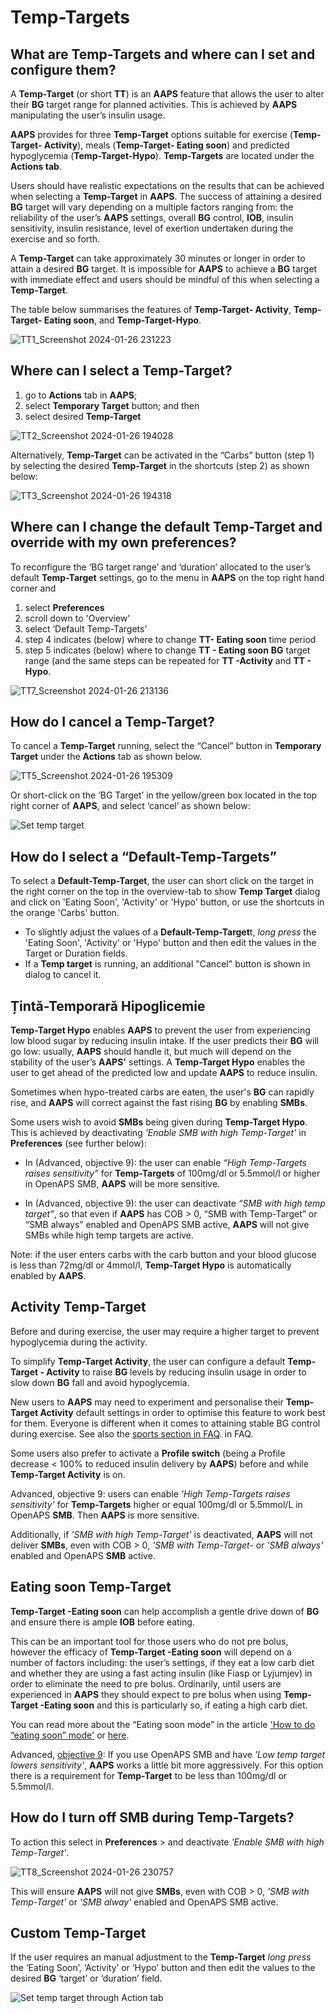 # Temp-Targets

## What are Temp-Targets and where can I set and configure them?

A **Temp-Target** (or short **TT**) is an **AAPS** feature that allows the user to alter their **BG** target range for planned activities. This is achieved by **AAPS** manipulating the user’s insulin usage.

**AAPS** provides for three **Temp-Target** options suitable for exercise (**Temp-Target- Activity**), meals (**Temp-Target- Eating soon**) and predicted hypoglycemia (**Temp-Target-Hypo**). **Temp-Targets** are located under the **Actions tab**.

Users should have realistic expectations on the results that can be achieved when selecting a **Temp-Target** in **AAPS**. The success of attaining a desired **BG** target will vary depending on a multiple factors ranging from: the reliability of the user’s **AAPS** settings, overall **BG** control, **IOB**, insulin sensitivity, insulin resistance, level of exertion undertaken during the exercise and so forth.

A **Temp-Target** can take approximately 30 minutes or longer in order to attain a desired **BG** target. It is impossible for **AAPS** to achieve a **BG** target with immediate effect and users should be mindful of this when selecting a **Temp-Target**.

The table below summarises the features of **Temp-Target- Activity**, **Temp-Target- Eating soon**, and **Temp-Target-Hypo**.

![TT1_Screenshot 2024-01-26 231223](https://github.com/openaps/AndroidAPSdocs/assets/137224335/73eeadf1-c17e-4955-afd8-f49c281331e3)

## Where can I select a Temp-Target?

1. go to **Actions** tab in **AAPS**;
2. select **Temporary Target** button; and then
3. select desired **Temp-Target**

![TT2_Screenshot 2024-01-26 194028](https://github.com/openaps/AndroidAPSdocs/assets/137224335/9b53d358-dc97-4dc5-9ffc-3d24bceea203)

Alternatively, **Temp-Target** can be activated in the “Carbs” button (step 1) by selecting the desired **Temp-Target** in the shortcuts (step 2) as shown below:

![TT3_Screenshot 2024-01-26 194318](https://github.com/openaps/AndroidAPSdocs/assets/137224335/a0627667-fb73-4791-8a1a-328eaaf1af2a)

## Where can I change the default Temp-Target and override with my own preferences?

To reconfigure the ‘BG target range’ and ‘duration’ allocated to the user’s default **Temp-Target** settings, go to the menu in **AAPS** on the top right hand corner and

1. select **Preferences** 
2. scroll down to 'Overview’ 
3. select ‘Default Temp-Targets’
4. step 4 indicates (below) where to change **TT- Eating soon** time period
5. step 5 indicates (below) where to change **TT - Eating soon** **BG** target range (and the same steps can be repeated for **TT -Activity** and **TT - Hypo**.

![TT7_Screenshot 2024-01-26 213136](https://github.com/openaps/AndroidAPSdocs/assets/137224335/82cc08af-82bf-49e2-9a66-178fc9f6aa56)

## How do I cancel a Temp-Target?

To cancel a **Temp-Target** running, select the “Cancel” button in **Temporary Target** under the **Actions** tab as shown below.

![TT5_Screenshot 2024-01-26 195309](https://github.com/openaps/AndroidAPSdocs/assets/137224335/a9299ec6-34ef-43da-a36c-4c06340878dc)

Or short-click on the ‘BG Target’ in the yellow/green box located in the top right corner of **AAPS**, and select ‘cancel’ as shown below:

![Set temp target](../images/TempTarget_Set2.png)

## How do I select a “Default-Temp-Targets”

To select a **Default-Temp-Target**, the user can short click on the target in the right corner on the top in the overview-tab to show **Temp Target** dialog and click on 'Eating Soon', 'Activity' or 'Hypo' button, or use the shortcuts in the orange 'Carbs' button.

- To slightly adjust the values of a **Default-Temp-Target**t, *long press* the 'Eating Soon', 'Activity' or 'Hypo' button and then edit the values in the Target or Duration fields.
- If a **Temp target** is running, an additional "Cancel" button is shown in dialog to cancel it.

## Țintă-Temporară Hipoglicemie

**Temp-Target Hypo** enables **AAPS** to prevent the user from experiencing low blood sugar by reducing insulin intake. If the user predicts their **BG** will go low: usually, **AAPS** should handle it, but much will depend on the stability of the user’s **AAPS'** settings. A **Temp-Target Hypo** enables the user to get ahead of the predicted low and update **AAPS** to reduce insulin.

Sometimes when hypo-treated carbs are eaten, the user's **BG** can rapidly rise, and **AAPS** will correct against the fast rising **BG** by enabling **SMBs**.

Some users wish to avoid **SMBs** being given during **Temp-Target Hypo**. This is achieved by deactivating *'Enable SMB with high Temp-Target'* in **Preferences** (see further below):

- In (Advanced, objective 9): the user can enable *“High Temp-Targets raises sensitivity”* for **Temp-Targets** of 100mg/dl or 5.5mmol/l or higher in OpenAPS SMB, **AAPS** will be more sensitive.

- In (Advanced, objective 9): the user can deactivate *“SMB with high temp target”*, so that even if **AAPS** has COB > 0, “SMB with Temp-Target” or “SMB always” enabled and OpenAPS SMB active, **AAPS** will not give SMBs while high temp targets are active.

Note: if the user enters carbs with the carb button and your blood glucose is less than 72mg/dl or 4mmol/l, **Temp-Target Hypo** is automatically enabled by **AAPS**.

## Activity Temp-Target

Before and during exercise, the user may require a higher target to prevent hypoglycemia during the activity.

To simplify **Temp-Target Activity**, the user can configure a default **Temp-Target - Activity** to raise **BG** levels by reducing insulin usage in order to slow down **BG** fall and avoid hypoglycemia.

New users to **AAPS** may need to experiment and personalise their **Temp-Target Activity** default settings in order to optimise this feature to work best for them. Everyone is different when it comes to attaining stable BG control during exercise. See also the [sports section in FAQ](../UsefulLinks/FAQ.md#sports). in FAQ.

Some users also prefer to activate a **Profile switch** (being a Profile decrease < 100% to reduced insulin delivery by **AAPS**) before and while **Temp-Target Activity** is on.

Advanced, objective 9: users can enable *'High Temp-Targets raises sensitivity'* for **Temp-Targets** higher or equal 100mg/dl or 5.5mmol/L in OpenAPS **SMB**. Then **AAPS** is more sensitive.

Additionally, if *'SMB with high Temp-Target'* is deactivated, **AAPS** will not deliver **SMBs**, even with COB > 0, *'SMB with Temp-Target-* or *'SMB always'* enabled and OpenAPS **SMB** active.

## Eating soon Temp-Target

**Temp-Target -Eating soon** can help accomplish a gentle drive down of **BG** and ensure there is ample **IOB** before eating.

This can be an important tool for those users who do not pre bolus, however the efficacy of **Temp-Target -Eating soon** will depend on a number of factors including: the user’s settings, if they eat a low carb diet and whether they are using a fast acting insulin (like Fiasp or Lyjumjev) in order to eliminate the need to pre bolus. Ordinarily, until users are experienced in **AAPS** they should expect to pre bolus when using **Temp-Target -Eating soon** and this is particularly so, if eating a high carb diet.

You can read more about the “Eating soon mode” in the article ['How to do “eating soon” mode'](https://diyps.org/2015/03/26/how-to-do-eating-soon-mode-diyps-lessons-learned/) or [here](https://diyps.org/tag/eating-soon-mode/).

Advanced, [objective 9](../SettingUpAaps/CompletingTheObjectives.md#objective-9-enabling-additional-oref1-features-for-daytime-use-such-as-super-micro-bolus-smb): If you use OpenAPS SMB and have *'Low temp target lowers sensitivity'*, **AAPS** works a little bit more aggressively. For this option there is a requirement for **Temp-Target** to be less than 100mg/dl or 5.5mmol/l.

## How do I turn off SMB during Temp-Targets?

To action this select in **Preferences** > and deactivate *'Enable SMB with high Temp-Target'*.

![TT8_Screenshot 2024-01-26 230757](https://github.com/openaps/AndroidAPSdocs/assets/137224335/4471540e-fe2a-4ade-8f99-18ca0372da52)

This will ensure **AAPS** will not give **SMBs**, even with COB > 0, *'SMB with Temp-Target'* or *'SMB alway'* enabled and OpenAPS SMB active.

## Custom Temp-Target

If the user requires an manual adjustment to the **Temp-Target** *long press* the ‘Eating Soon’, ‘Activity’ or ‘Hypo’ button and then edit the values to the desired **BG** ‘target’ or ‘duration’ field.

![Set temp target through Action tab](../images/TempTarget_ActionTab.png)